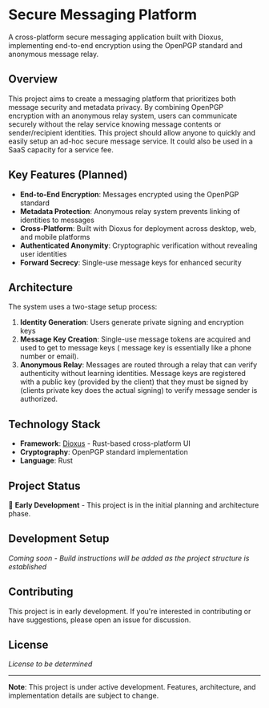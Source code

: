 # Secure Messaging Platform

A cross-platform secure messaging application built with Dioxus, implementing end-to-end encryption using the OpenPGP standard and anonymous message relay.

## Overview

This project aims to create a messaging platform that prioritizes both message security and metadata privacy. By combining OpenPGP encryption with an anonymous relay system, users can communicate securely without the relay service knowing message contents or sender/recipient identities. This project should allow anyone to quickly and easily setup an ad-hoc secure message service. It could also be used in a SaaS capacity for a service fee.

## Key Features (Planned)

- **End-to-End Encryption**: Messages encrypted using the OpenPGP standard
- **Metadata Protection**: Anonymous relay system prevents linking of identities to messages
- **Cross-Platform**: Built with Dioxus for deployment across desktop, web, and mobile platforms
- **Authenticated Anonymity**: Cryptographic verification without revealing user identities
- **Forward Secrecy**: Single-use message keys for enhanced security

## Architecture

The system uses a two-stage setup process:

1. **Identity Generation**: Users generate private signing and encryption keys
2. **Message Key Creation**: Single-use message tokens are acquired and used to get to message keys ( message key is essentially like a phone number or email).
3. **Anonymous Relay**: Messages are routed through a relay that can verify authenticity without learning identities. Message keys are registered with a public key (provided by the client) that they must be signed by (clients private key does the actual signing) to verify message sender is authorized.

## Technology Stack

- **Framework**: [Dioxus](https://dioxuslabs.com/) - Rust-based cross-platform UI
- **Cryptography**: OpenPGP standard implementation
- **Language**: Rust

## Project Status

🚧 **Early Development** - This project is in the initial planning and architecture phase.

## Development Setup

*Coming soon - Build instructions will be added as the project structure is established*

## Contributing

This project is in early development. If you're interested in contributing or have suggestions, please open an issue for discussion.

## License

*License to be determined*

---

**Note**: This project is under active development. Features, architecture, and implementation details are subject to change.